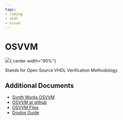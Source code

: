 ```yaml
---
tags:
- coding
- vhdl
- osvvm
---
```

# OSVVM

![](img/tb_dut.svg){.center width="80%"}

Stands for Open Source VHDL Verification Methodology.

## Additional Documents

- [Synth Works OSVVM](docs/synthworks_osvvm.pdf)
- [OSVVM at github](https://github.com/OSVVM/OSVVM)
- [OSVVM Files]({{base_repo_folder}}/docs/coding/vhdl/docs/osvvm)
- [Doulos Guide](https://www.doulos.com/knowhow/vhdl/the-open-source-vhdl-verification-methodology-osvvm/)
